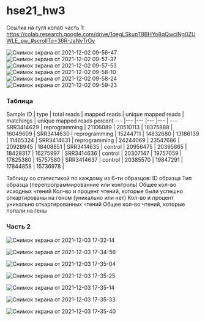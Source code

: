 # hse21_hw3
Ссылка на гугл колаб часть 1: https://colab.research.google.com/drive/1qegLSkupT8BHYo8qQwciNg0ZUWLE_pw_#scrollTo=36R-JaNvTrOy

![Снимок экрана от 2021-12-02 09-56-47](https://user-images.githubusercontent.com/93282657/144373759-769b62b0-9fc0-405c-aae5-bf14267e0efc.png)
![Снимок экрана от 2021-12-02 09-57-37](https://user-images.githubusercontent.com/93282657/144373794-484e8299-62bc-43c0-9a33-285987df4689.png)
![Снимок экрана от 2021-12-02 09-57-53](https://user-images.githubusercontent.com/93282657/144373804-2cec8cf1-77d7-4c61-95df-f7f8415991b8.png)
![Снимок экрана от 2021-12-02 09-58-10](https://user-images.githubusercontent.com/93282657/144373815-8bd2a1ac-34b6-4035-a1a1-ba1ca5489461.png)
![Снимок экрана от 2021-12-02 09-58-24](https://user-images.githubusercontent.com/93282657/144373823-87c4103b-bad5-497e-b97b-6df60bc026ce.png)
![Снимок экрана от 2021-12-02 09-59-23](https://user-images.githubusercontent.com/93282657/144373830-d4454f3d-51ee-4e4d-b654-d04d0af0d45f.png)

### Таблица
Sample ID | type | total reads | mapped reads | unique mapped reads | matchings | unique mapped reads percent
 --- |--- |--- |--- |--- | ---
SRR3414629 | reprogramming | 21106089 | 20510113 | 18375888 | 16049609 |
SRR3414630 | reprogramming | 15244711 | 14832680 | 13186139 | 11465324 |
SRR3414631 | reprogramming | 24244069 | 23547686 | 20928945 | 18408851 |
SRR3414635 | control | 20956475 | 20395865 | 18428317 | 16275997 |
SRR3414636 | control | 20307147 | 19757059 | 17825380 | 15757580 |
SRR3414637 | control | 20385570 | 19847291 | 17844858 | 15736978 |

Таблицу со статистикой по каждому из 6-ти образцов:
ID образца
Тип образца (перепрограммированние или контроль)
Общее кол-во исходных чтений
Кол-во и процент чтений, которые были успешно откартированы на геном (уникально или нет)
Кол-во и процент уникально откартированных чтений
Общее кол-во чтений, которые попали на гены

### Часть 2

![Снимок экрана от 2021-12-03 17-32-14](https://user-images.githubusercontent.com/93282657/144619871-fcdb722d-5096-4372-99cd-cf168e168f90.png) 

![Снимок экрана от 2021-12-03 17-34-56](https://user-images.githubusercontent.com/93282657/144620288-3ee0a81c-6a06-4d61-8684-fbc54215a5d3.png)

![Снимок экрана от 2021-12-03 17-35-04](https://user-images.githubusercontent.com/93282657/144620300-c6205a10-3919-4e2c-a077-f020100e7c75.png)

![Снимок экрана от 2021-12-03 17-35-25](https://user-images.githubusercontent.com/93282657/144620317-a53a8452-c3e0-49f6-9ca5-4f6614a98cd5.png) 

![Снимок экрана от 2021-12-03 17-35-14](https://user-images.githubusercontent.com/93282657/144620304-1f23cd2d-9f8c-4691-8d16-facd0258fd05.png)

![Снимок экрана от 2021-12-03 17-35-33](https://user-images.githubusercontent.com/93282657/144620428-75e26bbd-7b43-4c4d-8b38-d2d155ea9f31.png)

![Снимок экрана от 2021-12-03 17-35-40](https://user-images.githubusercontent.com/93282657/144620441-995e4b38-fa12-40fa-951c-fc7c7b1c5565.png)

